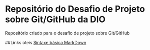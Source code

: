 # Repositório do Desafio de Projeto sobre Git/GitHub da DIO
Repositório criado para o desafio de projeto sobre Git/GitHub

##Links úteis
[Sintaxe básica MarkDown](https://www.markdownguide.org/basic-syntax/)
